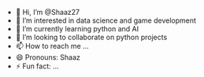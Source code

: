 - 👋 Hi, I’m @Shaaz27
- 👀 I’m interested in data science and game development
- 🌱 I’m currently learning python and AI
- 💞️ I’m looking to collaborate on python projects
- 📫 How to reach me ...
- 😄 Pronouns: Shaaz
- ⚡ Fun fact: ...

<!---
Shaaz27/Shaaz27 is a ✨ special ✨ repository because its `README.md` (this file) appears on your GitHub profile.
You can click the Preview link to take a look at your changes.
--->
